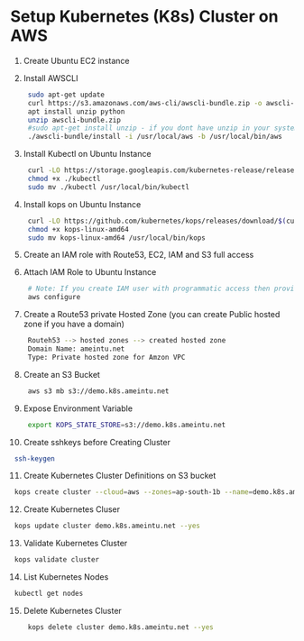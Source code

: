 # Setup Kubernetes (K8s) Cluster on AWS


1. Create Ubuntu EC2 instance
2. Install AWSCLI
   ```sh
    sudo apt-get update
    curl https://s3.amazonaws.com/aws-cli/awscli-bundle.zip -o awscli-bundle.zip
    apt install unzip python
    unzip awscli-bundle.zip
    #sudo apt-get install unzip - if you dont have unzip in your system
    ./awscli-bundle/install -i /usr/local/aws -b /usr/local/bin/aws
   ```

3. Install Kubectl on Ubuntu Instance
   ```sh
    curl -LO https://storage.googleapis.com/kubernetes-release/release/$(curl -s https://storage.googleapis.com/kubernetes-release/release/stable.txt)/bin/linux/amd64/kubectl
    chmod +x ./kubectl
    sudo mv ./kubectl /usr/local/bin/kubectl
   ```

4. Install kops on Ubuntu Instance
   ```sh
    curl -LO https://github.com/kubernetes/kops/releases/download/$(curl -s https://api.github.com/repos/kubernetes/kops/releases/latest | grep tag_name | cut -d '"' -f 4)/kops-linux-amd64
    chmod +x kops-linux-amd64
    sudo mv kops-linux-amd64 /usr/local/bin/kops
   ```

5. Create an IAM role with Route53, EC2, IAM and S3 full access

6. Attach IAM Role to Ubuntu Instance
   ```sh
    # Note: If you create IAM user with programmatic access then provide Access keys. Otherwise region information is enough
    aws configure
   ```

7. Create a Route53 private Hosted Zone (you can create Public hosted zone if you have a domain)
   ```sh
    Routeh53 --> hosted zones --> created hosted zone  
    Domain Name: ameintu.net
    Type: Private hosted zone for Amzon VPC
   ```

8. Create an S3 Bucket
   ```sh
    aws s3 mb s3://demo.k8s.ameintu.net
   ```
   
9. Expose Environment Variable
   ```sh
    export KOPS_STATE_STORE=s3://demo.k8s.ameintu.net
   ```

10. Create sshkeys before Creating Cluster
   ```sh
    ssh-keygen
   ```

11. Create Kubernetes Cluster Definitions on S3 bucket
   ```sh
    kops create cluster --cloud=aws --zones=ap-south-1b --name=demo.k8s.ameintu.net --dns-zone=ameintu.net --dns private 
   ```

12. Create Kubernetes Cluser
   ```sh
    kops update cluster demo.k8s.ameintu.net --yes
   ```

13. Validate Kubernetes Cluster
   ```sh
    kops validate cluster
   ```

14. List Kubernetes Nodes
   ```sh
    kubectl get nodes
   ```

15. Delete Kubernetes Cluster
    ```sh
     kops delete cluster demo.k8s.ameintu.net --yes
    ```
